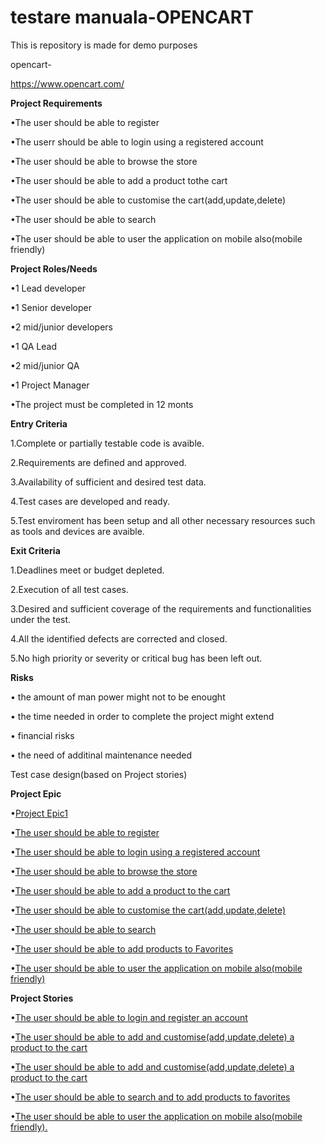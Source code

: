 # testare manuala-OPENCART

This is repository is made for demo purposes

opencart-

https://www.opencart.com/

**Project Requirements**

•The user should be able to register

•The userr should be able to login using a registered account

•The user should be able to browse the store

•The user should be able to add a product tothe cart

•The user should be able to customise the cart(add,update,delete)

•The user should be able to search

•The user should be able to user the application on mobile also(mobile friendly)

**Project Roles/Needs**

•1 Lead developer

•1 Senior developer

•2 mid/junior developers

•1 QA Lead

•2 mid/junior QA

•1 Project Manager

•The project must be completed in 12 monts

**Entry Criteria**

1.Complete or partially testable code is avaible.

2.Requirements are defined and approved.

3.Availability of sufficient and desired test data.

4.Test cases are developed and ready.

5.Test enviroment has been setup and all other necessary resources such as tools and devices are avaible.

**Exit Criteria**

1.Deadlines meet or budget depleted.

2.Execution of all test cases.

3.Desired and sufficient coverage of the requirements and functionalities under the test.

4.All the identified defects are corrected and closed.

5.No high priority or severity or critical bug has been left out.

**Risks**

• the amount of man power might not to be enought

• the time needed in order to complete the project might extend

• financial risks

• the need of additinal maintenance needed

Test case design(based on Project stories)

**Project Epic**

•[Project Epic1](https://github.com/anielaproject6/testare-site/blob/main/Screenshot%202022-10-16%20145224.png)

•[The user should be able to register](https://github.com/anielaproject6/testare-site/blob/main/Screenshot%202022-10-16%20145026.png)

•[The user should be able to login using a registered account](https://github.com/anielaproject6/testare-site/blob/main/Screenshot%202022-10-16%20145302.png)

•[The user should be able to browse the store](https://github.com/anielaproject6/testare-site/blob/main/Screenshot%202022-10-16%20161904.png)

•[The user should be able to add a product to the cart](https://github.com/anielaproject6/testare-site/blob/main/Screenshot%202022-10-16%20195102.png)

•[The user should be able to customise the cart(add,update,delete)](https://github.com/anielaproject6/testare-site/blob/main/Screenshot%202022-10-16%20200652.png)

•[The user should be able to search](https://github.com/anielaproject6/testare-site/blob/main/Screenshot%202022-10-17%20145642.png)

•[The user should be able to add products to Favorites](https://github.com/anielaproject6/testare-site/blob/main/Screenshot%202022-10-17%20145730.png)

•[The user should be able to user the application on mobile also(mobile friendly)](https://github.com/anielaproject6/testare-site/blob/main/Screenshot%202022-10-17%20154842.png)

**Project Stories**

•[The user should be able to login and register an account](https://github.com/anielaproject6/testare-site/blob/main/Screenshot%202022-10-17%20160007.png)

•[The user should be able to add and customise(add,update,delete) a product to the cart](https://github.com/anielaproject6/testare-site/blob/main/Screenshot%202022-10-17%20160049.png)

•[The user should be able to add and customise(add,update,delete) a product to the cart](https://github.com/anielaproject6/testare-site/blob/main/Screenshot%202022-10-17%20160140.png)

•[The user should be able to search and to add products to favorites]()

•[The user should be able to user the application on mobile also(mobile friendly).]()
